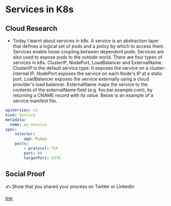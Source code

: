 # Services in K8s

## Cloud Research

- Today I learnt about services in k8s. A service is an abstraction layer that defines a logical set of pods and a policy by which to access them. Services enable loose coupling between dependent pods. Services are also used to expose pods to the outside world. There are four types of services in k8s. ClusterIP, NodePort, LoadBalancer and ExternalName. ClusterIP is the default service type. It exposes the service on a cluster-internal IP. NodePort exposes the service on each Node's IP at a static port. LoadBalancer exposes the service externally using a cloud provider's load balancer. ExternalName maps the service to the contents of the externalName field (e.g. foo.bar.example.com), by returning a CNAME record with its value. Below is an example of a service manifest file.

```yaml
apiVersion: v1
kind: Service
metadata:
  name: my-service
spec:
    selector:
        app: MyApp
    ports:
        - protocol: TCP
        port: 80
        targetPort: 9376
```

## Social Proof

✍️ Show that you shared your process on Twitter or LinkedIn

[link](https://www.linkedin.com/feed/update/urn:li:share:7091830089411145728/)